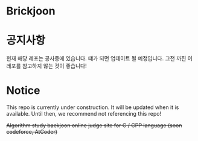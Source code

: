 Brickjoon 
======

# 공지사항
현재 해당 레포는 공사중에 있습니다. 떄가 되면 업데이트 될 예정입니다.
그전 까진 이 레포를 참고하지 않는 것이 좋습니다!


# Notice
This repo is currently under construction. It will be updated when it is available.
Until then, we recommend not referencing this repo!



~~Algorithm study baekjoon online judge site for C / CPP language
(soon codeforce, AtCoder)~~

